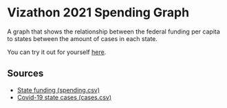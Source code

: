 # Vizathon 2021 Spending Graph

A graph that shows the relationship between the federal funding per capita to states between the amount of cases in each state.

You can try it out for yourself [here](https://chirprush.github.io/vizathon2021-spending).

## Sources

- [State funding (spending.csv)](https://www.pgpf.org/understanding-the-coronavirus-crisis/coronavirus-funding-state-by-state#state-budget-tool)
- [Covid-19 state cases (cases.csv)](https://usafacts.org/visualizations/coronavirus-covid-19-spread-map)

